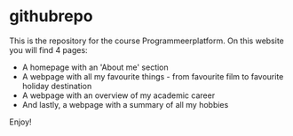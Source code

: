 # githubrepo
This is the repository for the course Programmeerplatform. 
On this website you will find 4 pages:
* A homepage with an 'About me' section
* A webpage with all my favourite things - from favourite film to favourite holiday destination
* A webpage with an overview of my academic career
* And lastly, a webpage with a summary of all my hobbies

Enjoy!
